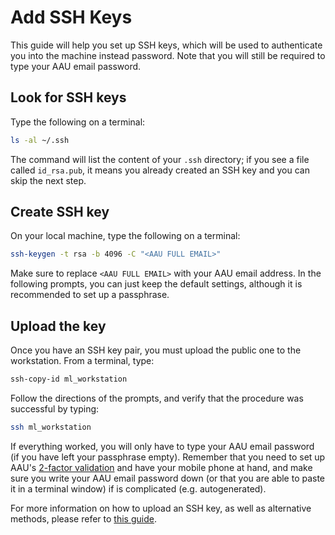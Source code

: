 # Add SSH Keys

This guide will help you set up SSH keys, which will be used to authenticate you into the machine instead password. Note that you will still be required to type your AAU email password.

## Look for SSH keys

Type the following on a terminal:

```bash
ls -al ~/.ssh
```

The command will list the content of your `.ssh` directory; if you see a file called `id_rsa.pub`, it means you already created an SSH key and you can skip the next step.

## Create SSH key

On your local machine, type the following on a terminal:

```bash
ssh-keygen -t rsa -b 4096 -C "<AAU FULL EMAIL>"
```

Make sure to replace `<AAU FULL EMAIL>` with your AAU email address. In the following prompts, you can just keep the default settings, although it is recommended to set up a passphrase.

## Upload the key

Once you have an SSH key pair, you must upload the public one to the workstation. From a terminal, type:

```bash
ssh-copy-id ml_workstation
```

Follow the directions of the prompts, and verify that the procedure was successful by typing:

```bash
ssh ml_workstation
```

If everything worked, you will only have to type your AAU email password \(if you have left your passphrase empty\). Remember that you need to set up AAU's [2-factor validation](https://www.en.its.aau.dk/instructions/Username+and+password/Azure+MFA/) and have your mobile phone at hand, and make sure you write your AAU email password down \(or that you are able to paste it in a terminal window\) if is complicated \(e.g. autogenerated\).

For more information on how to upload an SSH key, as well as alternative methods, please refer to [this guide](https://www.digitalocean.com/docs/droplets/how-to/add-ssh-keys/to-existing-droplet/).

